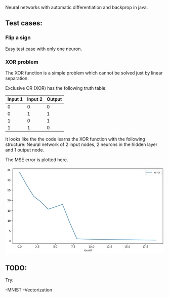 
Neural networks with automatic differentiation and backprop in java. 

## Test cases:

### Flip a sign

Easy test case with only one neuron.

### XOR problem

The XOR function is a simple problem which cannot be solved just by linear separation. 

Exclusive OR (XOR) has the following truth table:

| Input 1  | Input 2 | Output |
| -------- | ------- | ------ |
| 0  | 0    |   0     |
| 0 | 1     |   1    |
| 1    | 0    |  1     |
| 1    | 1    |  0     |

It looks like the the code learns the XOR function with the following structure: Neural network of 2 input nodes, 2 neurons in the hidden layer and 1 output node.

The MSE error is plotted here.

![Alt text](./readme_img/xor_error.png "error chart")

## TODO:

Try:

-MNIST
-Vectorization
